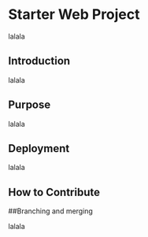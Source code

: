 # Starter Web Project

lalala

## Introduction

lalala

## Purpose

lalala

## Deployment

lalala

## How to Contribute

##Branching and merging

lalala